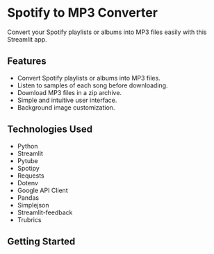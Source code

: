 # Spotify to MP3 Converter

Convert your Spotify playlists or albums into MP3 files easily with this Streamlit app.

## Features
- Convert Spotify playlists or albums into MP3 files.
- Listen to samples of each song before downloading.
- Download MP3 files in a zip archive.
- Simple and intuitive user interface.
- Background image customization.

## Technologies Used
- Python
- Streamlit
- Pytube
- Spotipy
- Requests
- Dotenv
- Google API Client
- Pandas
- Simplejson
- Streamlit-feedback
- Trubrics

## Getting Started
